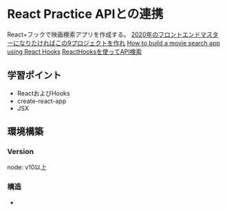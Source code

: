 # React Practice APIとの連携
React+フックで映画検索アプリを作成する。 
[2020年のフロントエンドマスターになりたければこの9プロジェクトを作れ](https://qiita.com/rana_kualu/items/915345b8f3f870cfe2aa) 
[How to build a movie search app using React Hooks](https://www.freecodecamp.org/news/how-to-build-a-movie-search-app-using-react-hooks-24eb72ddfaf7/) 
[ReactHooksを使ってAPI検索](https://qiita.com/Sotq_17/items/9a3e083d12a52afed6cd) 

## 学習ポイント
- ReactおよびHooks
- create-react-app
- JSX

## 環境構築
### Version
node: v10以上

### 構造
-